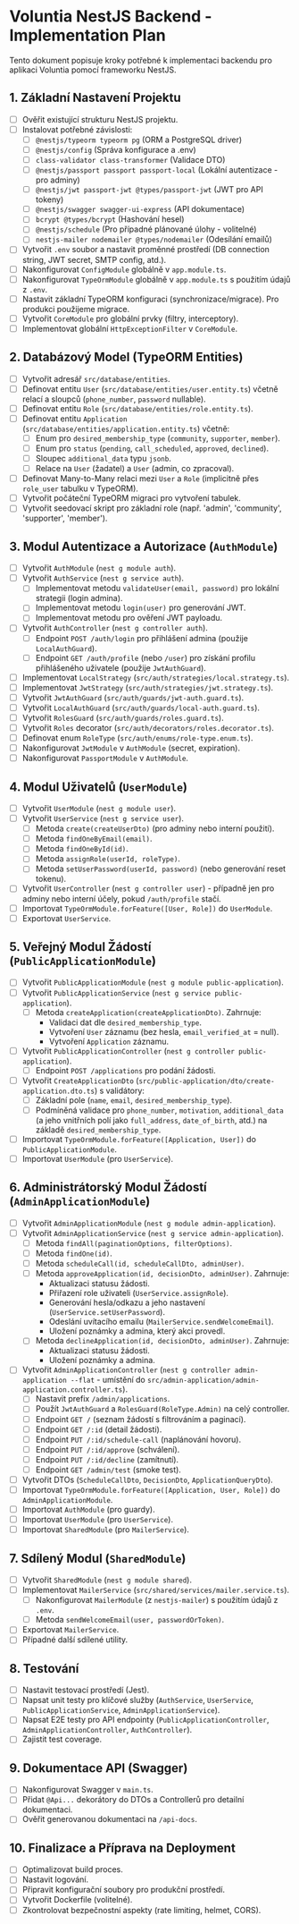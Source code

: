 # Voluntia NestJS Backend - Implementation Plan

Tento dokument popisuje kroky potřebné k implementaci backendu pro aplikaci Voluntia pomocí frameworku NestJS.

## 1. Základní Nastavení Projektu

- [ ] Ověřit existující strukturu NestJS projektu.
- [ ] Instalovat potřebné závislosti:
  - [ ] `@nestjs/typeorm typeorm pg` (ORM a PostgreSQL driver)
  - [ ] `@nestjs/config` (Správa konfigurace a .env)
  - [ ] `class-validator class-transformer` (Validace DTO)
  - [ ] `@nestjs/passport passport passport-local` (Lokální autentizace - pro adminy)
  - [ ] `@nestjs/jwt passport-jwt @types/passport-jwt` (JWT pro API tokeny)
  - [ ] `@nestjs/swagger swagger-ui-express` (API dokumentace)
  - [ ] `bcrypt @types/bcrypt` (Hashování hesel)
  - [ ] `@nestjs/schedule` (Pro případné plánované úlohy - volitelné)
  - [ ] `nestjs-mailer nodemailer @types/nodemailer` (Odesílání emailů)
- [ ] Vytvořit `.env` soubor a nastavit proměnné prostředí (DB connection string, JWT secret, SMTP config, atd.).
- [ ] Nakonfigurovat `ConfigModule` globálně v `app.module.ts`.
- [ ] Nakonfigurovat `TypeOrmModule` globálně v `app.module.ts` s použitím údajů z `.env`.
- [ ] Nastavit základní TypeORM konfiguraci (synchronizace/migrace). Pro produkci použijeme migrace.
- [ ] Vytvořit `CoreModule` pro globální prvky (filtry, interceptory).
- [ ] Implementovat globální `HttpExceptionFilter` v `CoreModule`.

## 2. Databázový Model (TypeORM Entities)

- [ ] Vytvořit adresář `src/database/entities`.
- [ ] Definovat entitu `User` (`src/database/entities/user.entity.ts`) včetně relací a sloupců (`phone_number`, `password` nullable).
- [ ] Definovat entitu `Role` (`src/database/entities/role.entity.ts`).
- [ ] Definovat entitu `Application` (`src/database/entities/application.entity.ts`) včetně:
    - [ ] Enum pro `desired_membership_type` (`community`, `supporter`, `member`).
    - [ ] Enum pro `status` (`pending`, `call_scheduled`, `approved`, `declined`).
    - [ ] Sloupec `additional_data` typu `jsonb`.
    - [ ] Relace na `User` (žadatel) a `User` (admin, co zpracoval).
- [ ] Definovat Many-to-Many relaci mezi `User` a `Role` (implicitně přes `role_user` tabulku v TypeORM).
- [ ] Vytvořit počáteční TypeORM migraci pro vytvoření tabulek.
- [ ] Vytvořit seedovací skript pro základní role (např. 'admin', 'community', 'supporter', 'member').

## 3. Modul Autentizace a Autorizace (`AuthModule`)

- [ ] Vytvořit `AuthModule` (`nest g module auth`).
- [ ] Vytvořit `AuthService` (`nest g service auth`).
    - [ ] Implementovat metodu `validateUser(email, password)` pro lokální strategii (login admina).
    - [ ] Implementovat metodu `login(user)` pro generování JWT.
    - [ ] Implementovat metodu pro ověření JWT payloadu.
- [ ] Vytvořit `AuthController` (`nest g controller auth`).
    - [ ] Endpoint `POST /auth/login` pro přihlášení admina (použije `LocalAuthGuard`).
    - [ ] Endpoint `GET /auth/profile` (nebo `/user`) pro získání profilu přihlášeného uživatele (použije `JwtAuthGuard`).
- [ ] Implementovat `LocalStrategy` (`src/auth/strategies/local.strategy.ts`).
- [ ] Implementovat `JwtStrategy` (`src/auth/strategies/jwt.strategy.ts`).
- [ ] Vytvořit `JwtAuthGuard` (`src/auth/guards/jwt-auth.guard.ts`).
- [ ] Vytvořit `LocalAuthGuard` (`src/auth/guards/local-auth.guard.ts`).
- [ ] Vytvořit `RolesGuard` (`src/auth/guards/roles.guard.ts`).
- [ ] Vytvořit `Roles` decorator (`src/auth/decorators/roles.decorator.ts`).
- [ ] Definovat enum `RoleType` (`src/auth/enums/role-type.enum.ts`).
- [ ] Nakonfigurovat `JwtModule` v `AuthModule` (secret, expiration).
- [ ] Nakonfigurovat `PassportModule` v `AuthModule`.

## 4. Modul Uživatelů (`UserModule`)

- [ ] Vytvořit `UserModule` (`nest g module user`).
- [ ] Vytvořit `UserService` (`nest g service user`).
    - [ ] Metoda `create(createUserDto)` (pro adminy nebo interní použití).
    - [ ] Metoda `findOneByEmail(email)`.
    - [ ] Metoda `findOneById(id)`.
    - [ ] Metoda `assignRole(userId, roleType)`.
    - [ ] Metoda `setUserPassword(userId, password)` (nebo generování reset tokenu).
- [ ] Vytvořit `UserController` (`nest g controller user`) - případně jen pro adminy nebo interní účely, pokud `/auth/profile` stačí.
- [ ] Importovat `TypeOrmModule.forFeature([User, Role])` do `UserModule`.
- [ ] Exportovat `UserService`.

## 5. Veřejný Modul Žádostí (`PublicApplicationModule`)

- [ ] Vytvořit `PublicApplicationModule` (`nest g module public-application`).
- [ ] Vytvořit `PublicApplicationService` (`nest g service public-application`).
    - [ ] Metoda `createApplication(createApplicationDto)`. Zahrnuje:
        - Validaci dat dle `desired_membership_type`.
        - Vytvoření `User` záznamu (bez hesla, `email_verified_at` = null).
        - Vytvoření `Application` záznamu.
- [ ] Vytvořit `PublicApplicationController` (`nest g controller public-application`).
    - [ ] Endpoint `POST /applications` pro podání žádosti.
- [ ] Vytvořit `CreateApplicationDto` (`src/public-application/dto/create-application.dto.ts`) s validátory:
    - [ ] Základní pole (`name`, `email`, `desired_membership_type`).
    - [ ] Podmíněná validace pro `phone_number`, `motivation`, `additional_data` (a jeho vnitřních polí jako `full_address`, `date_of_birth`, atd.) na základě `desired_membership_type`.
- [ ] Importovat `TypeOrmModule.forFeature([Application, User])` do `PublicApplicationModule`.
- [ ] Importovat `UserModule` (pro `UserService`).

## 6. Administrátorský Modul Žádostí (`AdminApplicationModule`)

- [ ] Vytvořit `AdminApplicationModule` (`nest g module admin-application`).
- [ ] Vytvořit `AdminApplicationService` (`nest g service admin-application`).
    - [ ] Metoda `findAll(paginationOptions, filterOptions)`.
    - [ ] Metoda `findOne(id)`.
    - [ ] Metoda `scheduleCall(id, scheduleCallDto, adminUser)`.
    - [ ] Metoda `approveApplication(id, decisionDto, adminUser)`. Zahrnuje:
        - Aktualizaci statusu žádosti.
        - Přiřazení role uživateli (`UserService.assignRole`).
        - Generování hesla/odkazu a jeho nastavení (`UserService.setUserPassword`).
        - Odeslání uvítacího emailu (`MailerService.sendWelcomeEmail`).
        - Uložení poznámky a admina, který akci provedl.
    - [ ] Metoda `declineApplication(id, decisionDto, adminUser)`. Zahrnuje:
        - Aktualizaci statusu žádosti.
        - Uložení poznámky a admina.
- [ ] Vytvořit `AdminApplicationController` (`nest g controller admin-application --flat` - umístění do `src/admin-application/admin-application.controller.ts`).
    - [ ] Nastavit prefix `/admin/applications`.
    - [ ] Použít `JwtAuthGuard` a `RolesGuard(RoleType.Admin)` na celý controller.
    - [ ] Endpoint `GET /` (seznam žádostí s filtrováním a paginací).
    - [ ] Endpoint `GET /:id` (detail žádosti).
    - [ ] Endpoint `PUT /:id/schedule-call` (naplánování hovoru).
    - [ ] Endpoint `PUT /:id/approve` (schválení).
    - [ ] Endpoint `PUT /:id/decline` (zamítnutí).
    - [ ] Endpoint `GET /admin/test` (smoke test).
- [ ] Vytvořit DTOs (`ScheduleCallDto`, `DecisionDto`, `ApplicationQueryDto`).
- [ ] Importovat `TypeOrmModule.forFeature([Application, User, Role])` do `AdminApplicationModule`.
- [ ] Importovat `AuthModule` (pro guardy).
- [ ] Importovat `UserModule` (pro `UserService`).
- [ ] Importovat `SharedModule` (pro `MailerService`).

## 7. Sdílený Modul (`SharedModule`)

- [ ] Vytvořit `SharedModule` (`nest g module shared`).
- [ ] Implementovat `MailerService` (`src/shared/services/mailer.service.ts`).
    - [ ] Nakonfigurovat `MailerModule` (z `nestjs-mailer`) s použitím údajů z `.env`.
    - [ ] Metoda `sendWelcomeEmail(user, passwordOrToken)`.
- [ ] Exportovat `MailerService`.
- [ ] Případné další sdílené utility.

## 8. Testování

- [ ] Nastavit testovací prostředí (Jest).
- [ ] Napsat unit testy pro klíčové služby (`AuthService`, `UserService`, `PublicApplicationService`, `AdminApplicationService`).
- [ ] Napsat E2E testy pro API endpointy (`PublicApplicationController`, `AdminApplicationController`, `AuthController`).
- [ ] Zajistit test coverage.

## 9. Dokumentace API (Swagger)

- [ ] Nakonfigurovat Swagger v `main.ts`.
- [ ] Přidat `@Api...` dekorátory do DTOs a Controllerů pro detailní dokumentaci.
- [ ] Ověřit generovanou dokumentaci na `/api-docs`.

## 10. Finalizace a Příprava na Deployment

- [ ] Optimalizovat build proces.
- [ ] Nastavit logování.
- [ ] Připravit konfigurační soubory pro produkční prostředí.
- [ ] Vytvořit Dockerfile (volitelné).
- [ ] Zkontrolovat bezpečnostní aspekty (rate limiting, helmet, CORS). 